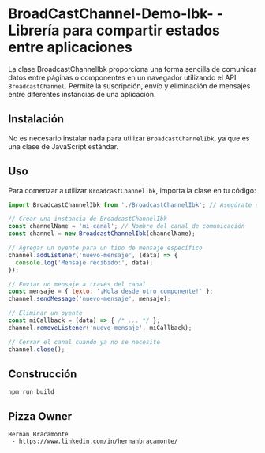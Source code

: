 # BroadCastChannel-Demo-Ibk- - Librería para compartir estados entre aplicaciones

La clase BroadcastChannelIbk proporciona una forma sencilla de comunicar datos entre páginas o componentes en un navegador utilizando el API `BroadcastChannel`. Permite la suscripción, envío y eliminación de mensajes entre diferentes instancias de una aplicación.

## Instalación

No es necesario instalar nada para utilizar `BroadcastChannelIbk`, ya que es una clase de JavaScript estándar.

## Uso

Para comenzar a utilizar `BroadcastChannelIbk`, importa la clase en tu código:

```javascript
import BroadcastChannelIbk from './BroadcastChannelIbk'; // Asegúrate de que la ruta sea correcta

// Crear una instancia de BroadcastChannelIbk
const channelName = 'mi-canal'; // Nombre del canal de comunicación
const channel = new BroadcastChannelIbk(channelName);

// Agregar un oyente para un tipo de mensaje específico
channel.addListener('nuevo-mensaje', (data) => {
  console.log('Mensaje recibido:', data);
});

// Enviar un mensaje a través del canal
const mensaje = { texto: '¡Hola desde otro componente!' };
channel.sendMessage('nuevo-mensaje', mensaje);

// Eliminar un oyente
const miCallback = (data) => { /* ... */ };
channel.removeListener('nuevo-mensaje', miCallback);

// Cerrar el canal cuando ya no se necesite
channel.close();
```

## Construcción

    npm run build

## Pizza Owner

    Hernan Bracamonte 
     - https://www.linkedin.com/in/hernanbracamonte/
